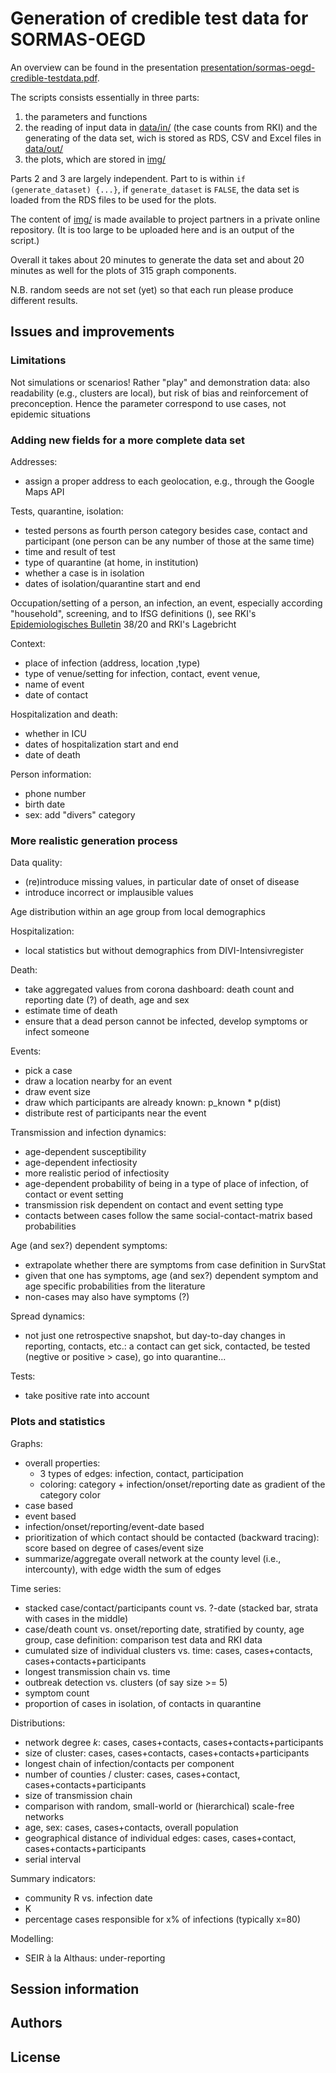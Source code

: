 # Generation of credible test data for SORMAS-OEGD

An overview can be found in the presentation [presentation/sormas-oegd-credible-testdata.pdf](presentation/sormas-oegd-credible-testdata.pdf).

The scripts consists essentially in three parts:
1. the parameters and functions
2. the reading of input data in [data/in/](data/in/) (the case counts from RKI) and the generating of the data set, wich is stored as RDS, CSV and Excel files in [data/out/](data/out/)
3. the plots, which are stored in [img/](img/)

Parts 2 and 3 are largely independent. Part to is within `if (generate_dataset) {...}`, if `generate_dataset` is `FALSE`, the data set is loaded from the RDS files to be used for the plots.

The content of [img/](img/) is made available to project partners in a private online repository. (It is too large to be uploaded here and is an output of the script.)

Overall it takes about 20 minutes to generate the data set and about 20 minutes as well for the plots of 315 graph components.

N.B. random seeds are not set (yet) so that each run please produce different results.

## Issues and improvements

### Limitations

Not simulations or scenarios! Rather "play" and demonstration  data: also readability (e.g., clusters are local), but risk of bias and reinforcement of preconception. Hence the parameter correspond to use cases, not epidemic situations

### Adding new fields for a more complete data set

Addresses:
- assign a proper address to each geolocation, e.g., through the Google Maps API 

Tests, quarantine, isolation:
- tested persons as fourth person category besides case, contact and participant (one person can be any number of those at the same time)
- time and result of test
- type of quarantine (at home, in institution)
- whether a case is in isolation
- dates of isolation/quarantine start and end

Occupation/setting of a person, an infection, an event, especially according "household", screening, and to IfSG definitions (), see RKI's [Epidemiologisches Bulletin](https://www.rki.de/DE/Content/Infekt/EpidBull/epid_bull_node.html) 38/20 and RKI's Lagebricht 

Context:
- place of infection (address, location ,type) 
- type of venue/setting for infection, contact, event  venue, 
- name of event
- date of contact

Hospitalization and death: 
- whether in ICU
- dates of hospitalization start and end
- date of death

Person information:
- phone number
- birth date
- sex: add "divers" category

### More realistic generation process

Data quality:
- (re)introduce missing values, in particular date of onset of disease
- introduce incorrect or implausible values

Age distribution within an age group from local demographics

Hospitalization:
- local statistics but without demographics from DIVI-Intensivregister

Death:
- take aggregated values from corona dashboard: death count and reporting date (?) of death, age and sex
- estimate time of death
- ensure that a dead person cannot be infected, develop symptoms or infect someone

Events:
- pick a case
- draw a location nearby for an event
- draw event size
- draw which participants are already known: p_known * p(dist)
- distribute rest of participants near the event

Transmission and infection dynamics:
- age-dependent susceptibility
- age-dependent infectiosity
- more realistic period of infectiosity
- age-dependent probability of being in a type of place of infection, of contact or event setting 
- transmission risk dependent on contact and event setting type
- contacts between cases follow the same social-contact-matrix based probabilities

Age (and sex?) dependent symptoms:
- extrapolate whether there are symptoms from case definition in SurvStat
- given that one has symptoms, age (and sex?) dependent symptom and age specific probabilities from the literature
- non-cases may also have symptoms (?)

Spread dynamics: 
- not just one retrospective snapshot, but day-to-day changes in reporting, contacts, etc.: a contact can get sick, contacted, be tested (negtive or positive > case), go into quarantine...

Tests:
- take positive rate into account

### Plots and statistics

Graphs:
- overall properties:
  - 3 types of edges: infection, contact, participation
  - coloring: category + infection/onset/reporting date as gradient of the category color
- case based
- event based
- infection/onset/reporting/event-date based
- prioritization of which contact should be contacted (backward tracing): score based on degree of cases/event size
- summarize/aggregate overall network at the county level (i.e., intercounty), with edge width the sum of edges

Time series:
- stacked case/contact/participants count vs. ?-date (stacked bar, strata with cases in the middle)
- case/death count vs. onset/reporting date, stratified by county, age group, case definition: comparison test data and RKI data
- cumulated size of individual clusters vs. time: cases, cases+contacts, cases+contacts+participants
- longest transmission chain vs. time
- outbreak detection vs. clusters (of say size >= 5)
- symptom count
- proportion of cases in isolation, of contacts in quarantine

Distributions:
- network degree *k*: cases, cases+contacts, cases+contacts+participants
- size of cluster: cases, cases+contacts, cases+contacts+participants
- longest chain of infection/contacts per component
- number of counties / cluster: cases, cases+contact, cases+contacts+participants
- size of transmission chain
- comparison with random, small-world or (hierarchical) scale-free networks
- age, sex: cases, cases+contacts, overall population
- geographical distance of individual edges: cases, cases+contact, cases+contacts+participants
- serial interval

Summary indicators:
- community R vs. infection date
- K
- percentage cases responsible for x% of infections (typically x=80)

Modelling:
- SEIR à la Althaus: under-reporting

## Session information

## Authors

## License